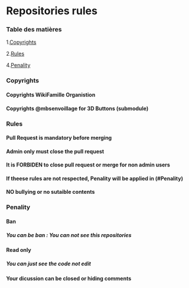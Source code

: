 # Repositories rules
### Table des matières
1.[Copyrights](#Copyrights)

2.[Rules](#Rules)


4.[Penality](#Penality)

### Copyrights
#### Copyrights WikiFamille Organistion

#### Copyrights @mbsenvoillage for 3D Buttons (submodule)

### Rules
#### Pull Request is mandatory before merging

#### Admin only must close the pull request


#### It is FORBIDEN to close pull request or merge for non admin users


#### If theese rules are not respected, Penality will be applied in (#Penality)

#### NO bullying or no sutaible contents 

####

### Penality

#### Ban
##### You can be ban : You can not see this repositories


#### Read only 
##### You can just see the code not edit

#### Your dicussion can be closed or hiding comments
